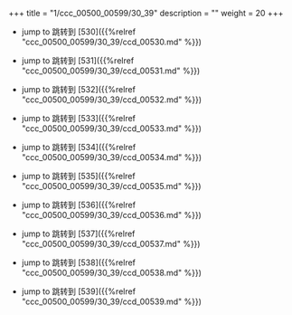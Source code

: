 +++
title = "1/ccc_00500_00599/30_39"
description = ""
weight = 20
+++

* jump to 跳转到 [530]({{%relref "ccc_00500_00599/30_39/ccd_00530.md" %}})

* jump to 跳转到 [531]({{%relref "ccc_00500_00599/30_39/ccd_00531.md" %}})

* jump to 跳转到 [532]({{%relref "ccc_00500_00599/30_39/ccd_00532.md" %}})

* jump to 跳转到 [533]({{%relref "ccc_00500_00599/30_39/ccd_00533.md" %}})

* jump to 跳转到 [534]({{%relref "ccc_00500_00599/30_39/ccd_00534.md" %}})

* jump to 跳转到 [535]({{%relref "ccc_00500_00599/30_39/ccd_00535.md" %}})

* jump to 跳转到 [536]({{%relref "ccc_00500_00599/30_39/ccd_00536.md" %}})

* jump to 跳转到 [537]({{%relref "ccc_00500_00599/30_39/ccd_00537.md" %}})

* jump to 跳转到 [538]({{%relref "ccc_00500_00599/30_39/ccd_00538.md" %}})

* jump to 跳转到 [539]({{%relref "ccc_00500_00599/30_39/ccd_00539.md" %}})

